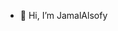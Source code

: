 - 👋 Hi, I’m JamalAlsofy


<!---
JamalAlsofy/JamalAlsofy is a ✨ special ✨ repository because its `README.md` (this file) appears on your GitHub profile.
You can click the Preview link to take a look at your changes.
--->
